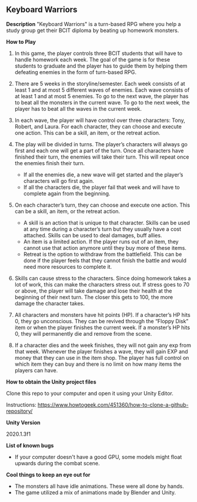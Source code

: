 ## Keyboard Warriors

**Description**
"Keyboard Warriors" is a turn-based RPG where you help a study group get their BCIT diploma by beating up homework monsters.

**How to Play**
1. In this game, the player controls three BCIT students that will have to handle homework each week. The goal of the game is for these students to graduate and the player has to guide them by helping them defeating enemies in the form of turn-based RPG.

2. There are 5 weeks in the storyline/semester. Each week consists of at least 1 and at most 5 different waves of enemies. Each wave consists of at least 1 and at most 5 enemies. To go to the next wave, the player has to beat all the monsters in the current wave. To go to the next week, the player has to beat all the waves in the current week.

3. In each wave, the player will have control over three characters: Tony, Robert, and Laura. For each character, they can choose and execute one action. This can be a skill, an item, or the retreat action. 

4. The play will be divided in turns. The player’s characters will always go first and each one will get a part of the turn. Once all characters have finished their turn, the enemies will take their turn. This will repeat once the enemies finish their turn.

    * If all the enemies die, a new wave will get started and the player’s characters will go first again.
    * If all the characters die, the player fail that week and will have to complete again from the beginning.

5. On each character’s turn, they can choose and execute one action. This can be a skill, an item, or the retreat action. 
    * A skill is an action that is unique to that character. Skills can be used at any time during a character’s turn but they usually have a cost attached. Skills can be used to deal damages, buff allies.
    * An item is a limited action. If the player runs out of an item, they cannot use that action anymore until they buy more of these items.
    * Retreat is the option to withdraw from the battlefield. This can be done if the player feels that they cannot finish the battle and would need more resources to complete it.

6. Skills can cause stress to the characters. Since doing homework takes a lot of work, this can make the characters stress out. If stress goes to 70 or above, the player will take damage and lose their health at the beginning of their next turn. The closer this gets to 100, the more damage the character takes.

7. All characters and monsters have hit points (HP). If a character’s HP hits 0, they go unconscious. They can be revived through the “Floppy Disk” item or when the player finishes the current week. If a monster’s HP hits 0, they will permanently die and remove from the scene.

8. If a character dies and the week finishes, they will not gain any exp from that week.
Whenever the player finishes a wave, they will gain EXP and money that they can use in the item shop. The player has full control on which item they can buy and there is no limit on how many items the players can have. 


**How to obtain the Unity project files**

Clone this repo to your computer and open it using your Unity Editor.

Instructions: https://www.howtogeek.com/451360/how-to-clone-a-github-repository/


**Unity Version**

2020.1.3f1

**List of known bugs**
* If your computer doesn't have a good GPU, some models might float upwards during the combat scene.

**Cool things to keep an eye out for**
* The monsters all have idle animations. These were all done by hands.
* The game utilized a mix of animations made by Blender and Unity.